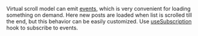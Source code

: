 Virtual scroll model can emit [events](https://af-utils.com/virtual/reference/virtual-core.virtualscrollerevent),
which is very convenient for loading something on demand.
Here new posts are loaded when list is scrolled till the end, but this behavior can be easily customized.
Use [useSubscription](https://af-utils.com/virtual/reference/virtual-react.usesubscription) hook to subscribe to events.

